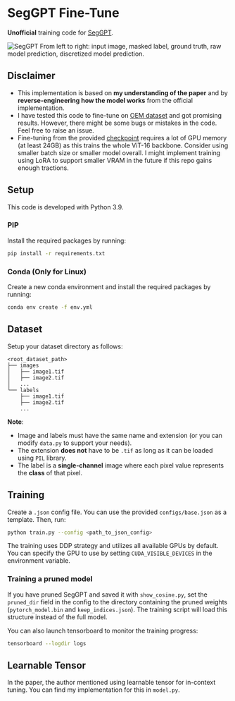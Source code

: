 # SegGPT Fine-Tune
**Unofficial** training code for [SegGPT](https://github.com/baaivision/Painter).

![SegGPT](https://i.imgur.com/ZqxJzmI.png)
From left to right: input image, masked label, ground truth, raw model prediction, discretized model prediction.

## Disclaimer
- This implementation is based on **my understanding of the paper** and by **reverse-engineering how the model works** from the official implementation.
- I have tested this code to fine-tune on [OEM dataset](https://open-earth-map.org/) and got promising results. However, there might be some bugs or mistakes in the code. Feel free to raise an issue.
- Fine-tuning from the provided [checkpoint](https://huggingface.co/BAAI/SegGPT/blob/main/seggpt_vit_large.pth) requires a lot of GPU memory (at least 24GB) as this trains the whole ViT-16 backbone. Consider using smaller batch size or smaller model overall. I might implement training using LoRA to support smaller VRAM in the future if this repo gains enough tractions.

## Setup
This code is developed with Python 3.9.

### PIP
Install the required packages by running:
```bash
pip install -r requirements.txt
```

### Conda (Only for Linux)
Create a new conda environment and install the required packages by running:
```bash
conda env create -f env.yml
```

## Dataset
Setup your dataset directory as follows:
```
<root_dataset_path>
├── images
│   ├── image1.tif
│   ├── image2.tif
│   ...
└── labels
    ├── image1.tif
    ├── image2.tif
    ...
```
**Note**:
- Image and labels must have the same name and extension (or you can modify `data.py` to support your needs).
- The extension **does not** have to be `.tif` as long as it can be loaded using `PIL` library. 
- The label is a **single-channel** image where each pixel value represents the **class** of that pixel.

## Training
Create a `.json` config file. You can use the provided `configs/base.json` as a template. Then, run:
```bash
python train.py --config <path_to_json_config>
```
The training uses DDP strategy and utilizes all available GPUs by default. You can specify the GPU to use by setting `CUDA_VISIBLE_DEVICES` in the environment variable.

### Training a pruned model
If you have pruned SegGPT and saved it with `show_cosine.py`, set the `pruned_dir` field in the config to the directory containing the pruned weights (`pytorch_model.bin` and `keep_indices.json`). The training script will load this structure instead of the full model.

You can also launch tensorboard to monitor the training progress:
```bash
tensorboard --logdir logs
```

## Learnable Tensor
In the paper, the author mentioned using learnable tensor for in-context tuning. You can find my implementation for this in `model.py`.